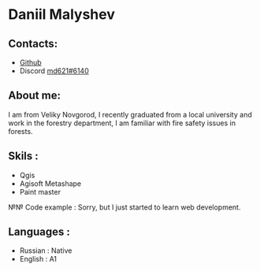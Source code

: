 # Daniil Malyshev

## Contacts:

* [Github](https://github.com/md621)
* Discord [md621#6140](https://discordapp.com/users/371225277600104450/)

## About me:

I am from Veliky Novgorod, I recently graduated from a local university and work in the forestry department, I am familiar with fire safety issues in forests.

## Skils :

* Qgis
* Agisoft Metashape 
* Paint master

№№ Code example : Sorry, but I just started to learn web development.

## Languages :
* Russian : Native 
* English : А1 
